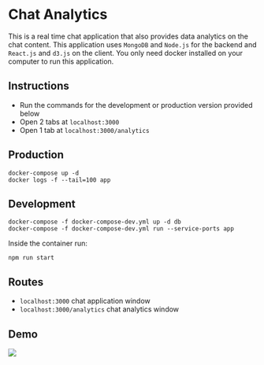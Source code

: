 # Chat Analytics
This is a real time chat application that also provides data analytics on the chat content.
This application uses ```MongoDB``` and ```Node.js``` for the backend and ```React.js``` and ```d3.js``` on the client.
You only need docker installed on your computer to run this application.

## Instructions
  - Run the commands for the development or production version provided below
  - Open 2 tabs at ```localhost:3000``` 
  - Open 1 tab at ```localhost:3000/analytics```

## Production
```
docker-compose up -d
docker logs -f --tail=100 app
```

## Development
```
docker-compose -f docker-compose-dev.yml up -d db
docker-compose -f docker-compose-dev.yml run --service-ports app
```
Inside the container run:
```
npm run start
```

## Routes
  - ```localhost:3000```            chat application window
  - ```localhost:3000/analytics```  chat analytics window

## Demo
![](http://i.giphy.com/26BGCVHRvstqHUtzy.gif)
